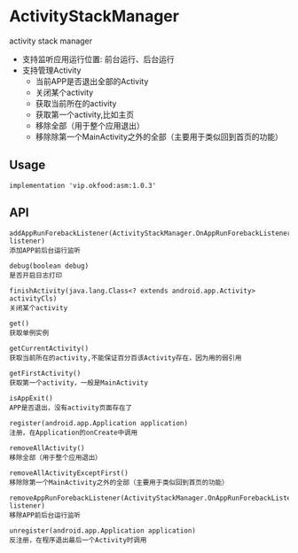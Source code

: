 # ActivityStackManager
activity stack manager

- 支持监听应用运行位置: 前台运行、后台运行
- 支持管理Activity
	- 当前APP是否退出全部的Activity
	- 关闭某个activity
	- 获取当前所在的activity
	- 获取第一个activity,比如主页
	- 移除全部（用于整个应用退出）
	- 移除除第一个MainActivity之外的全部（主要用于类似回到首页的功能）



## Usage

    implementation 'vip.okfood:asm:1.0.3'


## API

	addAppRunForebackListener(ActivityStackManager.OnAppRunForebackListener listener)
	添加APP前后台运行监听
	
	debug(boolean debug)
	是否开启日志打印

	finishActivity(java.lang.Class<? extends android.app.Activity> activityCls)
	关闭某个activity

	get()
	获取单例实例

	getCurrentActivity()
	获取当前所在的activity,不能保证百分百该Activity存在，因为用的弱引用

	getFirstActivity()
	获取第一个activity，一般是MainActivity

	isAppExit()
	APP是否退出，没有activity页面存在了

	register(android.app.Application application)
	注册，在Application的onCreate中调用

	removeAllActivity()
	移除全部（用于整个应用退出）

	removeAllActivityExceptFirst()
	移除除第一个MainActivity之外的全部（主要用于类似回到首页的功能）

	removeAppRunForebackListener(ActivityStackManager.OnAppRunForebackListener listener)
	移除APP前后台运行监听

	unregister(android.app.Application application)
	反注册，在程序退出最后一个Activity时调用
